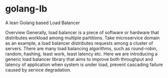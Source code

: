 # golang-lb
A lean Golang based Load Balancer

Overview
Generally, load balancer is a piece of software or hardware that distributes workload among multiple partitions. Take microservice domain as an example, a load balancer distributes requests among a cluster of servers. There are many load balancing algorithms, such as round-robin, random, hashing, least work, least latency etc. Here we are introducing a generic load balancer library that aims to improve both throughput and latency of application when system is under load, prevent cascading failure caused by service degradation.
